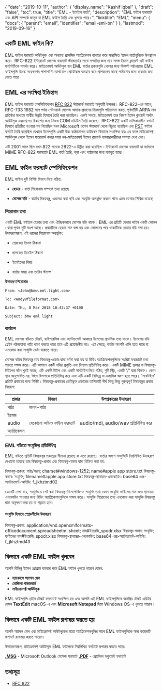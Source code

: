 {
  "date": "2019-10-11",
  "author": {
    "display_name": "Kashif Iqbal"
  },
  "draft": "false",
  "toc": true,
  "title": "EML - ইমেইল বার্তা",
  "description": "EML ফাইল ফরম্যাট এবং API সম্পর্কে জানুন যা EML ফাইল তৈরি এবং খুলতে পারে।",
  "linktitle": "EML",
  "menu": {
    "docs": {
      "parent": "email",
      "identifier": "email-eml-bn"
    }
  },
  "lastmod": "2019-09-16"
}

## একটি EML ফাইল কি?

EML ফাইল ফরম্যাট আউটলুক এবং অন্যান্য প্রাসঙ্গিক অ্যাপ্লিকেশন ব্যবহার করে সংরক্ষিত ইমেল বার্তাগুলিকে উপস্থাপন করে। RFC-822 ইন্টারনেট মেসেজ ফরম্যাট স্ট্যান্ডার্ডের সাথে সম্মতির জন্য প্রায় সমস্ত ইমেল ক্লায়েন্ট এই ফাইল ফর্ম্যাটটিকে সমর্থন করে। মাইক্রোসফ্ট আউটলুক হল EML বার্তার প্রকারগুলি খোলার জন্য ডিফল্ট সফ্টওয়্যার৷ EML ফাইলগুলি ডিস্কে সংরক্ষণের পাশাপাশি যোগাযোগ প্রোটোকল ব্যবহার করে প্রাপকদের কাছে পাঠানোর জন্য ব্যবহার করা যেতে পারে।

## EML এর সংক্ষিপ্ত ইতিহাস

EML ফাইল ফরম্যাট স্পেসিফিকেশন [RFC 822](https://www.ietf.org/rfc/rfc0822.txt) স্ট্যান্ডার্ড ফরম্যাট অনুযায়ী উপলব্ধ। RFC-822-এর আগে, RFC-733 1982 সাল পর্যন্ত নেটওয়ার্ক মেসেজ আদান-প্রদানের নিয়মগুলি পরিচালনা করত, পূর্ববর্তীটি ARPA মান প্রতিষ্ঠার মাধ্যমে পার্শ্বীয় উন্নতি হিসাবে তৈরি করা হয়েছিল। একই সময়ে, মাইক্রোসফ্ট তার নিজস্ব ইমেল ক্লায়েন্ট অর্থাৎ আউটলুক এক্সপ্রেসের বিকাশের জন্য নিজস্ব COM মডিউল তৈরি করেছে। RFC-822 একটি মালিকানাধীন ফর্ম্যাট হিসাবে প্রতিষ্ঠিত হওয়ার পথ নিয়েছিল যখন Microsoft ওপেন স্ট্যান্ডার্ড থেকে বিচ্যুত হয়েছিল এবং [PST](/email/pst/) ফাইল ফর্ম্যাট তৈরি করেছিল যেখানে ইমেলগুলি একটি উচ্চ কাঠামোগত ডাটাবেস বিন্যাসে সংরক্ষিত হয়৷ এর ফলে মাইক্রোসফ্ট আউটলুক থেকে ইমেল ফরোয়ার্ড করার সময় নন-মাইক্রোসফ্ট ইমেল ক্লায়েন্ট ব্যবহারকারীদের সমস্যা দেখা দেয়।

এটি 2001 সালে ছিল যখন 822 মানকে 2822-এ উন্নীত করা হয়েছিল - ইন্টারনেট মেসেজ ফরম্যাট যা বর্তমানে MIME RFC-822 ফরম্যাটে EML বার্তা তৈরি, পড়া এবং পাঠানোর জন্য ব্যবহৃত হচ্ছে।

## EML ফাইল ফরম্যাট স্পেসিফিকেশন

EML ফাইল দুটি বিশিষ্ট বিভাগ নিয়ে গঠিত:

* **হেডার** - বার্তা শিরোনাম সম্পর্কে তথ্য রয়েছে

* **মেসেজ বডি** - বার্তার বিষয়বস্তু, এমবেড করা ছবি এবং সংযুক্তি অন্তর্ভুক্ত করতে পারে এমন তথ্যের সিরিজ রয়েছে


### শিরোনাম তথ্য ###

একটি EML ফাইলে হেডার তথ্য এবং ঐচ্ছিকভাবে মেসেজ বডি থাকে। EML এর প্রতিটি হেডার লাইন একটি কোলন : দ্বারা পৃথক দুটি অংশ আছে। প্রথমটিকে হেডার নাম বলা হয় এবং কোলনের পরে থাকাটিকে হেডার বডি বলা হয়। উদাহরণস্বরূপ, এই ধরনের শিরোনাম অন্তর্ভুক্ত:

* প্রেরকের ইমেল ঠিকানা

* প্রাপকের ইমেইল ঠিকানা

* ইমেইলের বিষয়

* বার্তার সময় এবং তারিখ স্ট্যাম্প


**উদাহরণ শিরোনাম**

```
From: <John@bmw.eml.light.com>

To: <Andy@fileformat.com>

Date: Thu, 8 Mar 2018 10:43:37 +0100

Subject: bmw eml light
```

### বার্তাংশ ###

EML মেসেজ বডিতে টেক্সট, হাইপারলিঙ্ক এবং অ্যাটাচমেন্ট আকারে ইমেলের প্রাথমিক তথ্য থাকে। ইমেলের বডি প্লেইন পঠনযোগ্য পাঠ্য ধারণ করতে পারে তবে এটি প্রয়োজনীয় নয়। এই ক্ষেত্রে, বার্তার অংশটি খালি হতে পারে বা এনকোড করা সংযুক্তি ডেটা থাকতে পারে।

মেসেজ বডির বিষয়বস্তু তার বিষয়বস্তু-প্রকার দ্বারা বর্ণনা করা হয় যা রিডিং অ্যাপ্লিকেশনগুলিকে সংশ্লিষ্ট ফরম্যাটে তথ্য পড়তে সক্ষম করে। এটি আসলে একটি নথির প্রকৃতি এবং বিন্যাস প্রতিনিধিত্ব করে। একটি MIME প্রকার বা বিষয়বস্তু-টাইপের গঠন খুবই সহজ; এটি একটি টাইপ এবং একটি সাবটাইপ নিয়ে গঠিত, দুটি স্ট্রিং, একটি '/' দ্বারা বিভক্ত। কোন স্থান অনুমোদিত নয়. `টাইপ` বিভাগকে প্রতিনিধিত্ব করে এবং এটি একটি বিচ্ছিন্ন বা একাধিক অংশ হতে পারে। 'সাবটাইপ' প্রতিটি প্রকারের জন্য নির্দিষ্ট। বিষয়বস্তু-প্রকারের শ্রেণীভুক্ত প্রকারের তালিকাটি দীর্ঘ কিন্তু কিছু গুরুত্বপূর্ণ বিষয়বস্তুর প্রকার নিম্নরূপ:


|**প্রকার**|**বিবরণ**|**উপপ্রকারের উদাহরণ**
---|---|---|
|পাঠ্য|মানব-পাঠ্য
|ইমেজ
|audio|যেকোনো অডিও ফাইল ফরম্যাট|audio/mdi, audio/wav প্রতিনিধিত্ব করে
|অ্যাপ্লিকেশন

### EML বডিতে সংযুক্তির প্রতিনিধিত্ব

EML বডিতে প্রতিটি বিষয়বস্তুর প্রকারের সীমানা রয়েছে যা এতে রয়েছে। বার্তার অংশে সংযুক্তিটি নিম্নলিখিত উদাহরণে দেখানো হয়েছে তার বিষয়বস্তু-প্রকার এবং বিষয়বস্তু-স্বভাব দ্বারা চিহ্নিত করা হয়:

বিষয়বস্তু-প্রকার: পাঠ্য/সরল; charset#windows-1252; name#apple app store.txt
বিষয়বস্তু-স্বভাব: সংযুক্তি; filename#apple app store.txt
বিষয়বস্তু-স্থানান্তর-এনকোডিং: base64
এক্স-অ্যাটাচমেন্ট-আইডি: f_jkhztmd02

যেমনটি দেখা যায়, সংযুক্তিতে সেট করা বিষয়বস্তু-ডিসপোজিশন সংযুক্তি তথ্য যেমন সংযুক্তি ফাইলের নাম এবং স্থানান্তর এনকোডিং পাওয়ার জন্য রিডিং অ্যাপ্লিকেশনগুলিকে সক্ষম করে। সংযুক্তি শিরোলেখ তথ্য এনকোড করা সংযুক্তি বিষয়বস্তু দ্বারা অনুসরণ করা হয় যা পড়তে হবে।

#### সংযুক্তি হিসাবে স্প্রেডশীটের উদাহরণ

বিষয়বস্তু-প্রকার: application/vnd.openxmlformats-officedocument.spreadsheetml.sheet; নাম#ইংরেজি_spodr.xlsx
বিষয়বস্তু-স্বভাব: সংযুক্তি; ফাইলের নাম#ইংরেজি_spodr.xlsx
বিষয়বস্তু-স্থানান্তর-এনকোডিং: base64
এক্স-অ্যাটাচমেন্ট-আইডি: f_jkhztmd43

## কিভাবে একটি EML ফাইল খুলবেন

আপনি বিভিন্ন ইমেল প্রোগ্রাম ব্যবহার করে EML ফাইল খুলতে পারেন যেমন:

 * **ম্যাকোসে অ্যাপল মেল**
 * **মোজিলা থান্ডারবার্ড**
 * **মাইক্রোসফ্ট আউটলুক**

EML ফাইলগুলি প্লেইন টেক্সট ফরম্যাটে সংরক্ষিত হয় এবং আপনি এই EML ফাইলগুলিকে জনপ্রিয় টেক্সট এডিটর যেমন **TextEdit** macOS-এ এবং **Microsoft Notepad** দিয়ে Windows OS-এ খুলতে পারেন।

## কিভাবে একটি EML ফাইল রূপান্তর করতে হয়

আপনি অ্যাপল মেল এবং মাইক্রোসফ্ট আউটলুকের মতো অ্যাপ্লিকেশনগুলির সাথে EML ফাইলগুলিকে অন্য কয়েকটি ফর্ম্যাটে রূপান্তর করতে পারেন।

উদাহরণস্বরূপ, মাইক্রোসফ্ট আউটলুক EML ফাইলকে নিম্নলিখিত ফর্ম্যাটে রূপান্তর করতে পারে:

**[.MSG](/eml/msg/)** - Microsoft Outlook মেসেজ ফরম্যাট
**[.PDF](/pdf/)** - প্রোটেবল ডকুমেন্ট ফরম্যাট

## তথ্যসূত্র

* [RFC 822](https://www.ietf.org/rfc/rfc0822.txt)



